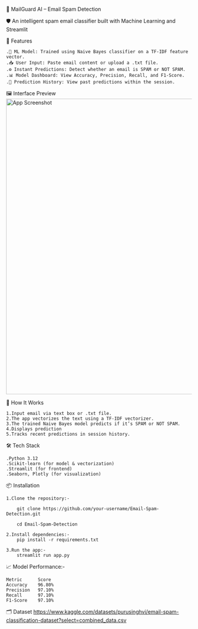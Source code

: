 📧 MailGuard AI – Email Spam Detection


🛡️ An intelligent spam email classifier built with Machine Learning and Streamlit

🚀 Features

    .🧠 ML Model: Trained using Naive Bayes classifier on a TF-IDF feature vector.
    .📥 User Input: Paste email content or upload a .txt file.
    .⚙️ Instant Predictions: Detect whether an email is SPAM or NOT SPAM.
    .📊 Model Dashboard: View Accuracy, Precision, Recall, and F1-Score.
    .📁 Prediction History: View past predictions within the session.


🖼️ Interface Preview
<img src="https://private-user-images.githubusercontent.com/157392765/462928950-fb309a49-75ed-459b-a880-cbd768156aeb.png?jwt=eyJhbGciOiJIUzI1NiIsInR5cCI6IkpXVCJ9.eyJpc3MiOiJnaXRodWIuY29tIiwiYXVkIjoicmF3LmdpdGh1YnVzZXJjb250ZW50LmNvbSIsImtleSI6ImtleTUiLCJleHAiOjE3NTE4MTM3MzMsIm5iZiI6MTc1MTgxMzQzMywicGF0aCI6Ii8xNTczOTI3NjUvNDYyOTI4OTUwLWZiMzA5YTQ5LTc1ZWQtNDU5Yi1hODgwLWNiZDc2ODE1NmFlYi5wbmc_WC1BbXotQWxnb3JpdGhtPUFXUzQtSE1BQy1TSEEyNTYmWC1BbXotQ3JlZGVudGlhbD1BS0lBVkNPRFlMU0E1M1BRSzRaQSUyRjIwMjUwNzA2JTJGdXMtZWFzdC0xJTJGczMlMkZhd3M0X3JlcXVlc3QmWC1BbXotRGF0ZT0yMDI1MDcwNlQxNDUwMzNaJlgtQW16LUV4cGlyZXM9MzAwJlgtQW16LVNpZ25hdHVyZT01YmYzMzQ4MzFkNWQ0NWI1NmI2OTI5MTExNGZhYTEwZGYyZGQ4ZTZiZTcwZDA4ZDg5OGE1NmJmM2QwMmE5ZTEwJlgtQW16LVNpZ25lZEhlYWRlcnM9aG9zdCJ9.Bc8PCdmDP4Kf0opuFxaRE1N3MAnNH2E564gpM0YeCJg" alt="App Screenshot" width="800"/>

🧠 How It Works

    1.Input email via text box or .txt file.
    2.The app vectorizes the text using a TF-IDF vectorizer.
    3.The trained Naive Bayes model predicts if it’s SPAM or NOT SPAM.
    4.Displays prediction 
    5.Tracks recent predictions in session history.

🛠️ Tech Stack

    .Python 3.12
    .Scikit-learn (for model & vectorization)
    .Streamlit (for frontend)
    .Seaborn, Plotly (for visualization)

📦 Installation

    1.Clone the repository:-
    
        git clone https://github.com/your-username/Email-Spam-Detection.git
        
        cd Email-Spam-Detection

    2.Install dependencies:-
        pip install -r requirements.txt

    3.Run the app:-
        streamlit run app.py

📈 Model Performance:-

    Metric	    Score
    Accuracy	96.80%
    Precision	97.10%
    Recall	    97.10%
    F1-Score	97.10%

🗂 Dataset
    https://www.kaggle.com/datasets/purusinghvi/email-spam-classification-dataset?select=combined_data.csv


